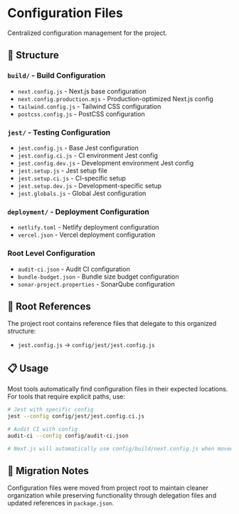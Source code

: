 # Configuration Files

Centralized configuration management for the project.

## 📁 Structure

### `build/` - Build Configuration
- `next.config.js` - Next.js base configuration
- `next.config.production.mjs` - Production-optimized Next.js config
- `tailwind.config.js` - Tailwind CSS configuration
- `postcss.config.js` - PostCSS configuration

### `jest/` - Testing Configuration
- `jest.config.js` - Base Jest configuration
- `jest.config.ci.js` - CI environment Jest config
- `jest.config.dev.js` - Development environment Jest config
- `jest.setup.js` - Jest setup file
- `jest.setup.ci.js` - CI-specific setup
- `jest.setup.dev.js` - Development-specific setup
- `jest.globals.js` - Global Jest configuration

### `deployment/` - Deployment Configuration
- `netlify.toml` - Netlify deployment configuration
- `vercel.json` - Vercel deployment configuration

### Root Level Configuration
- `audit-ci.json` - Audit CI configuration
- `bundle-budget.json` - Bundle size budget configuration
- `sonar-project.properties` - SonarQube configuration

## 🔗 Root References

The project root contains reference files that delegate to this organized structure:

- `jest.config.js` → `config/jest/jest.config.js`

## 📋 Usage

Most tools automatically find configuration files in their expected locations. For tools that require explicit paths, use:

```bash
# Jest with specific config
jest --config config/jest/jest.config.ci.js

# Audit CI with config
audit-ci --config config/audit-ci.json

# Next.js will automatically use config/build/next.config.js when moved
```

## 🔧 Migration Notes

Configuration files were moved from project root to maintain cleaner organization while preserving functionality through delegation files and updated references in `package.json`.